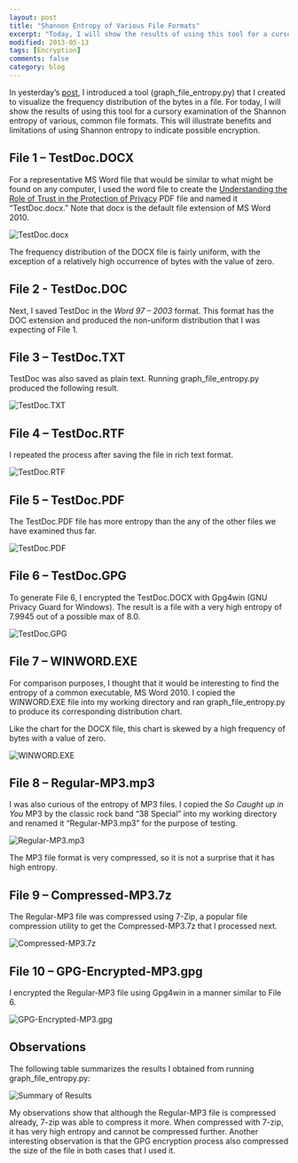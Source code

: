 ```yaml
---
layout: post
title: "Shannon Entropy of Various File Formats"
excerpt: "Today, I will show the results of using this tool for a cursory examination of the Shannon entropy of various, common file formats."
modified: 2013-05-13
tags: [Encryption]
comments: false
category: blog
---
```


In yesterday’s [post](/blog/calculate-file-entropy/), I introduced a tool (graph_file_entropy.py) that I created to visualize the frequency distribution of the bytes in a file.  For today, I will show the results of using this tool for a cursory examination of the Shannon entropy of various, common file formats.  This will illustrate benefits and limitations of using Shannon entropy to indicate possible encryption.

## File 1 – TestDoc.DOCX

For a representative MS Word file that would be similar to what might be found on any computer, I used the word file to create the <a href="/media/Understanding-the-Role-of-Trust-in-the-Protection-of-Privacy.pdf">Understanding the Role of Trust in the Protection of Privacy</a> PDF file and named it “TestDoc.docx.”  Note that docx is the default file extension of MS Word 2010.

![TestDoc.docx](/images/TestDoc.docx-1024x464.png)

The frequency distribution of the DOCX file is fairly uniform, with the exception of a relatively high occurrence of bytes with the value of zero.

## File 2 -  TestDoc.DOC

Next, I saved TestDoc in the <em>Word 97 – 2003</em> format.  This format has the DOC extension and produced the non-uniform distribution that I was expecting of File 1.

## File 3 – TestDoc.TXT

TestDoc was also saved as plain text.  Running graph_file_entropy.py produced the following result.

![TestDoc.TXT](/images/TestDoc.TXT-1024x464.png)

## File 4 – TestDoc.RTF

I repeated the process after saving the file in rich text format.

![TestDoc.RTF](/images/TestDoc.RTF-1024x464.png)

## File 5 – TestDoc.PDF

The TestDoc.PDF file has more entropy than the any of the other files we have examined thus far.

![TestDoc.PDF](/images/TestDoc.PDF-1024x464.png)

## File 6 – TestDoc.GPG

To generate File 6, I encrypted the TestDoc.DOCX with Gpg4win (GNU Privacy Guard for Windows).  The result is a file with a very high entropy of 7.9945 out of a possible max of 8.0.

![TestDoc.GPG](/images/TestDoc.GPG_-1024x464.png)

## File 7 – WINWORD.EXE

For comparison purposes, I thought that it would be interesting to find the entropy of a common executable, MS Word 2010.  I copied the WINWORD.EXE file into my working directory and ran graph_file_entropy.py to produce its corresponding distribution chart.

Like the chart for the DOCX file, this chart is skewed by a high frequency of bytes with a value of zero.

![WINWORD.EXE](/images/WINWORD.EXE_-1024x464.png)

## File 8 – Regular-MP3.mp3

I was also curious of the entropy of MP3 files.  I copied the <em>So Caught up in You</em> MP3 by the classic rock band “38 Special” into my working directory and renamed it “Regular-MP3.mp3” for the purpose of testing.

![Regular-MP3.mp3](/images/Regular-MP3-1024x464.png)

The MP3 file format is very compressed, so it is not a surprise that it has high entropy.

## File 9 – Compressed-MP3.7z

The Regular-MP3 file was compressed using 7-Zip, a popular file compression utility to get the Compressed-MP3.7z that I processed next.

![Compressed-MP3.7z](/images/Compressed-MP3.7z-1024x464.png)

## File 10 – GPG-Encrypted-MP3.gpg

I encrypted the Regular-MP3 file using Gpg4win in a manner similar to File 6.

![GPG-Encrypted-MP3.gpg](/images/GPG-Encrypted-MP3.gpg_-1024x464.png)

## Observations

The following table summarizes the results I obtained from running graph_file_entropy.py:

![Summary of Results](/images/Summary.png)

My observations show that although the Regular-MP3 file is compressed already, 7-zip was able to compress it more.  When compressed with 7-zip, it has very high entropy and cannot be compressed further.  Another interesting observation is that the GPG encryption process also compressed the size of the file in both cases that I used it.
